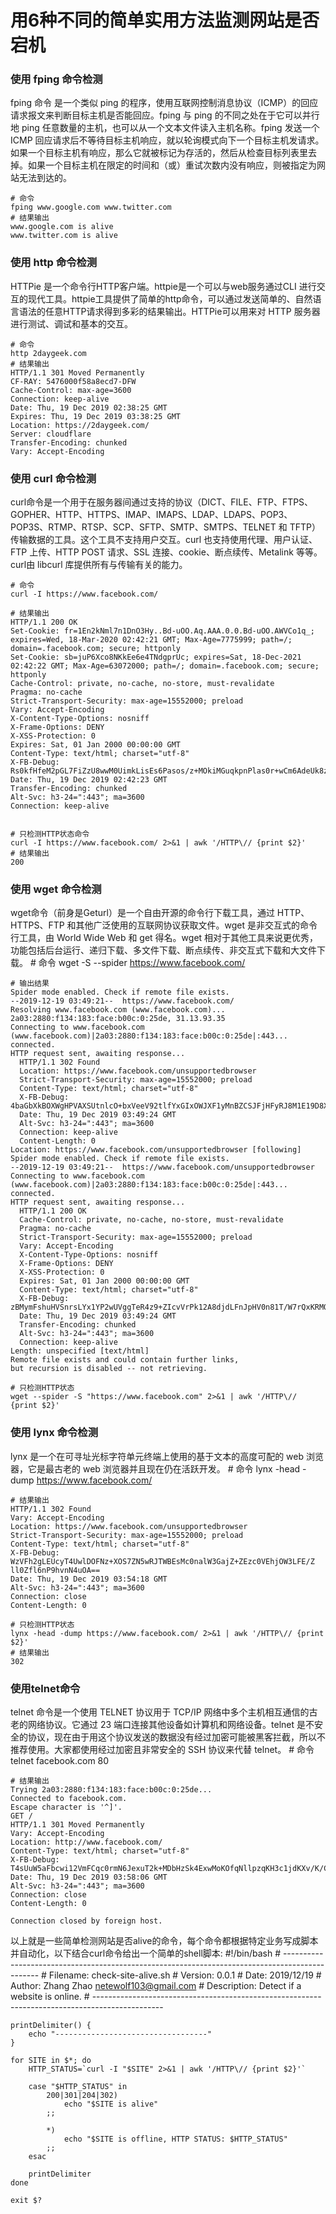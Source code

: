 # 用6种不同的简单实用方法监测网站是否宕机

### 使用 fping 命令检测
fping 命令 是一个类似 ping 的程序，使用互联网控制消息协议（ICMP）的回应请求报文来判断目标主机是否能回应。fping 与 ping 的不同之处在于它可以并行地 ping 任意数量的主机，也可以从一个文本文件读入主机名称。fping 发送一个 ICMP 回应请求后不等待目标主机响应，就以轮询模式向下一个目标主机发请求。如果一个目标主机有响应，那么它就被标记为存活的，然后从检查目标列表里去掉。如果一个目标主机在限定的时间和（或）重试次数内没有响应，则被指定为网站无法到达的。

	# 命令
	fping www.google.com www.twitter.com
	# 结果输出
	www.google.com is alive
	www.twitter.com is alive

### 使用 http 命令检测
HTTPie 是一个命令行HTTP客户端。httpie是一个可以与web服务通过CLI 进行交互的现代工具。httpie工具提供了简单的http命令，可以通过发送简单的、自然语言语法的任意HTTP请求得到多彩的结果输出。HTTPie可以用来对 HTTP 服务器进行测试、调试和基本的交互。

	# 命令
	http 2daygeek.com
	# 结果输出
	HTTP/1.1 301 Moved Permanently
	CF-RAY: 5476000f58a8ecd7-DFW
	Cache-Control: max-age=3600
	Connection: keep-alive
	Date: Thu, 19 Dec 2019 02:38:25 GMT
	Expires: Thu, 19 Dec 2019 03:38:25 GMT
	Location: https://2daygeek.com/
	Server: cloudflare
	Transfer-Encoding: chunked
	Vary: Accept-Encoding

### 使用 curl 命令检测
curl命令是一个用于在服务器间通过支持的协议（DICT、FILE、FTP、FTPS、GOPHER、HTTP、HTTPS、IMAP、IMAPS、LDAP、LDAPS、POP3、POP3S、RTMP、RTSP、SCP、SFTP、SMTP、SMTPS、TELNET 和 TFTP）传输数据的工具。这个工具不支持用户交互。curl 也支持使用代理、用户认证、FTP 上传、HTTP POST 请求、SSL 连接、cookie、断点续传、Metalink 等等。curl由 libcurl 库提供所有与传输有关的能力。

	# 命令
	curl -I https://www.facebook.com/

	# 结果输出
	HTTP/1.1 200 OK
	Set-Cookie: fr=1En2kNml7n1DnO3Hy..Bd-uOO.Aq.AAA.0.0.Bd-uOO.AWVCo1q_; expires=Wed, 18-Mar-2020 02:42:21 GMT; Max-Age=7775999; path=/; domain=.facebook.com; secure; httponly
	Set-Cookie: sb=juP6Xco8NKkEe6e4TNdgprUc; expires=Sat, 18-Dec-2021 02:42:22 GMT; Max-Age=63072000; path=/; domain=.facebook.com; secure; httponly
	Cache-Control: private, no-cache, no-store, must-revalidate
	Pragma: no-cache
	Strict-Transport-Security: max-age=15552000; preload
	Vary: Accept-Encoding
	X-Content-Type-Options: nosniff
	X-Frame-Options: DENY
	X-XSS-Protection: 0
	Expires: Sat, 01 Jan 2000 00:00:00 GMT
	Content-Type: text/html; charset="utf-8"
	X-FB-Debug: Rs0kfHfeM2pGL7FiZzU8wwM0UimkLisEs6Pasos/z+MOkiMGuqkpnPlas0r+wCm6AdeUk8zAxmcHSyxLb+GLHw==
	Date: Thu, 19 Dec 2019 02:42:23 GMT
	Transfer-Encoding: chunked
	Alt-Svc: h3-24=":443"; ma=3600
	Connection: keep-alive


	# 只检测HTTP状态命令
	curl -I https://www.facebook.com/ 2>&1 | awk '/HTTP\// {print $2}'
	# 结果输出
	200

### 使用 wget 命令检测
wget命令（前身是Geturl）是一个自由开源的命令行下载工具，通过 HTTP、HTTPS、FTP 和其他广泛使用的互联网协议获取文件。wget 是非交互式的命令行工具，由 World Wide Web 和 get 得名。wget 相对于其他工具来说更优秀，功能包括后台运行、递归下载、多文件下载、断点续传、非交互式下载和大文件下载。
	# 命令
	wget -S --spider https://www.facebook.com/

	# 输出结果
	Spider mode enabled. Check if remote file exists.
	--2019-12-19 03:49:21--  https://www.facebook.com/
	Resolving www.facebook.com (www.facebook.com)... 2a03:2880:f134:183:face:b00c:0:25de, 31.13.93.35
	Connecting to www.facebook.com (www.facebook.com)|2a03:2880:f134:183:face:b00c:0:25de|:443... connected.
	HTTP request sent, awaiting response... 
	  HTTP/1.1 302 Found
	  Location: https://www.facebook.com/unsupportedbrowser
	  Strict-Transport-Security: max-age=15552000; preload
	  Content-Type: text/html; charset="utf-8"
	  X-FB-Debug: 4baGbXkBOXWgHPVAXSUtnlcO+bxVeeV92tlfYxGIxOWJXF1yMnBZCSJFjHFyRJ8M1E19D8Xt/hXSKjX+VhA4nA==
	  Date: Thu, 19 Dec 2019 03:49:24 GMT
	  Alt-Svc: h3-24=":443"; ma=3600
	  Connection: keep-alive
	  Content-Length: 0
	Location: https://www.facebook.com/unsupportedbrowser [following]
	Spider mode enabled. Check if remote file exists.
	--2019-12-19 03:49:21--  https://www.facebook.com/unsupportedbrowser
	Connecting to www.facebook.com (www.facebook.com)|2a03:2880:f134:183:face:b00c:0:25de|:443... connected.
	HTTP request sent, awaiting response... 
	  HTTP/1.1 200 OK
	  Cache-Control: private, no-cache, no-store, must-revalidate
	  Pragma: no-cache
	  Strict-Transport-Security: max-age=15552000; preload
	  Vary: Accept-Encoding
	  X-Content-Type-Options: nosniff
	  X-Frame-Options: DENY
	  X-XSS-Protection: 0
	  Expires: Sat, 01 Jan 2000 00:00:00 GMT
	  Content-Type: text/html; charset="utf-8"
	  X-FB-Debug: zBMymFshuHVSnrsLYx1YP2wUVggTeR4z9+ZIcvVrPk12A8djdLFnJpHV0n81T/W7rQxKRMOS5S5CA/GFwpCSOw==
	  Date: Thu, 19 Dec 2019 03:49:24 GMT
	  Transfer-Encoding: chunked
	  Alt-Svc: h3-24=":443"; ma=3600
	  Connection: keep-alive
	Length: unspecified [text/html]
	Remote file exists and could contain further links,
	but recursion is disabled -- not retrieving.

	# 只检测HTTP状态
	wget --spider -S "https://www.facebook.com" 2>&1 | awk '/HTTP\// {print $2}'	

### 使用 lynx 命令检测
lynx 是一个在可寻址光标字符单元终端上使用的基于文本的高度可配的 web 浏览器，它是最古老的 web 浏览器并且现在仍在活跃开发。
	# 命令
	lynx -head -dump https://www.facebook.com/

	# 结果输出
	HTTP/1.1 302 Found
	Vary: Accept-Encoding
	Location: https://www.facebook.com/unsupportedbrowser
	Strict-Transport-Security: max-age=15552000; preload
	Content-Type: text/html; charset="utf-8"
	X-FB-Debug: WzVFh2gLEUcyT4UwlDOFNz+XOS7ZN5wRJTWBEsMc0nalW3GajZ+ZEzc0VEhjOW3LFE/Z
	ll0Zfl6nP9hvnN4uOA==
	Date: Thu, 19 Dec 2019 03:54:18 GMT
	Alt-Svc: h3-24=":443"; ma=3600
	Connection: close
	Content-Length: 0

	# 只检测HTTP状态
	lynx -head -dump https://www.facebook.com/ 2>&1 | awk '/HTTP\// {print $2}'
	# 结果输出
	302

### 使用telnet命令
telnet 命令是一个使用 TELNET 协议用于 TCP/IP 网络中多个主机相互通信的古老的网络协议。它通过 23 端口连接其他设备如计算机和网络设备。telnet 是不安全的协议，现在由于用这个协议发送的数据没有经过加密可能被黑客拦截，所以不推荐使用。大家都使用经过加密且非常安全的 SSH 协议来代替 telnet。
	# 命令
	telnet facebook.com 80

	# 结果输出
	Trying 2a03:2880:f134:183:face:b00c:0:25de...
	Connected to facebook.com.
	Escape character is '^]'.
	GET /
	HTTP/1.1 301 Moved Permanently
	Vary: Accept-Encoding
	Location: http://www.facebook.com/
	Content-Type: text/html; charset="utf-8"
	X-FB-Debug: T4sUuW5aFbcwi12VmFCqc0rmN6JexuT2k+MDbHzSk4ExwMoKOfqNllpzqKH3c1jdKXv/K/CCqPBbHLhaxMhICQ==
	Date: Thu, 19 Dec 2019 03:58:06 GMT
	Alt-Svc: h3-24=":443"; ma=3600
	Connection: close
	Content-Length: 0

	Connection closed by foreign host.

以上就是一些简单检测网站是否alive的命令，每个命令都根据特定业务写成脚本并自动化，以下结合curl命令给出一个简单的shell脚本:
	#!/bin/bash
	# -----------------------------------------------------------------------------------------------
	# Filename: check-site-alive.sh
	# Version: 0.0.1
	# Date: 2019/12/19
	# Author: Zhang Zhao <netewolf103@gmail.com>
	# Description: Detect if a website is online.
	# -----------------------------------------------------------------------------------------------

	printDelimiter() {
	    echo "----------------------------------"
	}

	for SITE in $*; do
	    HTTP_STATUS=`curl -I "$SITE" 2>&1 | awk '/HTTP\// {print $2}'`
	    
	    case "$HTTP_STATUS" in
	        200|301|204|302)
	            echo "$SITE is alive"
	        ;;

	        *)
	            echo "$SITE is offline, HTTP STATUS: $HTTP_STATUS"
	        ;;
	    esac

	    printDelimiter
	done

	exit $?